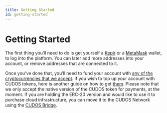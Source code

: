 ```yaml
---
title: Getting Started
id: getting-started
---
```


# Getting Started

The first thing you’ll need to do is get yourself a [Keplr](/docs/learn/concepts/wallets/keplr-create) or a [MetaMask](https://metamask.io/) wallet, to log into the platform.
You can later add more addresses into your account, or remove addresses that are connected to it.

Once you’ve done that, you’ll need to fund your account with [any of the cryptocurrencies that we accept](/docs/cudos-intercloud/chains-currencies).
If you wish to top up your account with CUDOS tokens, here is another guide on how to get [them](/docs/governance/get-tokens/listings-summary).
Please note that we only accept the native version of the CUDOS token for payments, at the moment.
If you are holding the ERC-20 version and would like to use it to purchase cloud infrastructure, you can move it to the CUDOS Network using the [CUDOS Bridge](https://bridge.cudos.org/).
